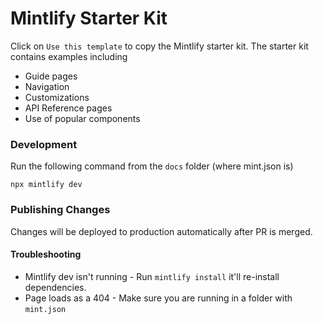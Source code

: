 # Mintlify Starter Kit

Click on `Use this template` to copy the Mintlify starter kit. The starter kit contains examples including

-   Guide pages
-   Navigation
-   Customizations
-   API Reference pages
-   Use of popular components

### Development

Run the following command from the `docs` folder (where mint.json is)

```
npx mintlify dev
```

### Publishing Changes

Changes will be deployed to production automatically after PR is merged.

#### Troubleshooting

-   Mintlify dev isn't running - Run `mintlify install` it'll re-install dependencies.
-   Page loads as a 404 - Make sure you are running in a folder with `mint.json`
